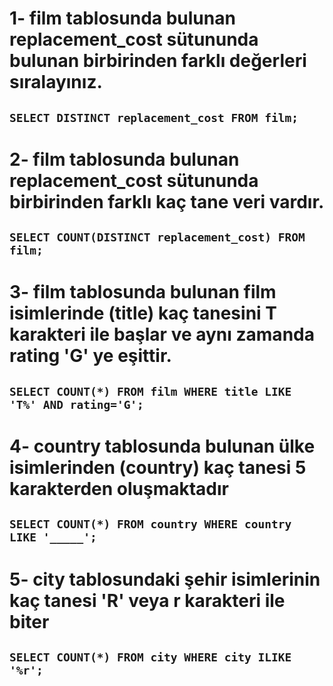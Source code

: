 # 1-  film tablosunda bulunan replacement_cost sütununda bulunan birbirinden farklı değerleri sıralayınız.
##   `SELECT DISTINCT replacement_cost FROM film;`

# 2-  film tablosunda bulunan replacement_cost sütununda birbirinden farklı kaç tane veri vardır.
##   `SELECT COUNT(DISTINCT replacement_cost) FROM film;`

# 3- film tablosunda bulunan film isimlerinde (title) kaç tanesini T karakteri ile başlar ve aynı zamanda rating 'G' ye eşittir.
##   `SELECT COUNT(*) FROM film WHERE title LIKE 'T%' AND rating='G';`

# 4- country tablosunda bulunan ülke isimlerinden (country) kaç tanesi 5 karakterden oluşmaktadır
##   `SELECT COUNT(*) FROM country WHERE country LIKE '_____';`

# 5- city tablosundaki şehir isimlerinin kaç tanesi 'R' veya r karakteri ile biter
##   `SELECT COUNT(*) FROM city WHERE city ILIKE '%r';`